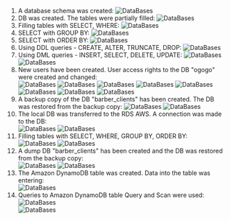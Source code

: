1. A database schema was created:                       ![DataBases](Images/1.png "DB_shema")                                                            
2. DB was created. The tables were partially filled:    ![DataBases](Images/2.png "DB_create")    
3. Filling tables with SELECT, WHERE:                   ![DataBases](Images/3.png "SELECT_WHERE") 
4. SELECT with GROUP BY:                                ![DataBases](Images/4.png "GROUP BY") 
5. SELECT with ORDER BY:                                ![DataBases](Images/5.png "ORDER BY") 
6. Using DDL queries - CREATE, ALTER, TRUNCATE, DROP:   ![DataBases](Images/6.png "DDL") 
7. Using DML queries - INSERT, SELECT, DELETE, UPDATE:  ![DataBases](Images/7.png "DML") 
                                                        ![DataBases](Images/8.png "DML")														
8. New users have been created.
   User access rights to the DB "ogogo" were created and changed:  
                                                        ![DataBases](Images/9.png "DCL") 
                                                        ![DataBases](Images/10.png "DCL")
														![DataBases](Images/11.png "DCL") 
                                                        ![DataBases](Images/12.png "DCL")
														![DataBases](Images/13.png "DCL") 
                                                        ![DataBases](Images/14.png "DCL")
														![DataBases](Images/15.png "DCL") 
                                                        ![DataBases](Images/16.png "DCL")														
9. A backup copy of the DB "barber_clients" has been created.
   The DB was restored from the backup copy:            ![DataBases](Images/17.png "DUMP") 
                                                        ![DataBases](Images/18.png "DUMP")															
10. The local DB was transferred to the RDS AWS. A connection was made to the DB:  
                                                        ![DataBases](Images/19.png "RDS") 
                                                        ![DataBases](Images/20.png "RDS")														
11. Filling tables with SELECT, WHERE, GROUP BY, ORDER BY:														
														![DataBases](Images/21.png "RDS") 
                                                        ![DataBases](Images/22.png "RDS")
12. A dump DB "barber_clients" has been created and the DB was restored from the backup copy:	
													    ![DataBases](Images/23.png "RDS") 
                                                        ![DataBases](Images/24.png "RDS")													 
13. The Amazon DynamoDB table was created. Data into the table was entering:	            
                                                        ![DataBases](Images/25.png "DynamoDB") 
14. Queries to Amazon DynamoDB table Query and Scan were used:						  
                                                        ![DataBases](Images/26.png "DynamoDB")    
	                                                    ![DataBases](Images/27.png "DynamoDB")  												   



